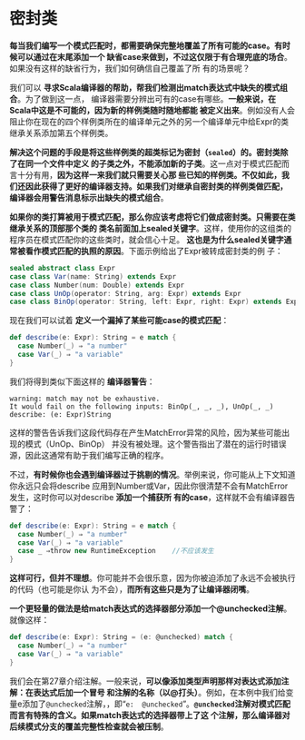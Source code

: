 密封类
================================================================================
**每当我们编写一个模式匹配时，都需要确保完整地覆盖了所有可能的case。有时候可以通过在末尾添加一个
缺省case来做到，不过这仅限于有合理兜底的场合**。如果没有这样的缺省行为，我们如何确信自己覆盖了所
有的场景呢？

我们可以 **寻求Scala编译器的帮助，帮我们检测出match表达式中缺失的模式组合**。为了做到这一点，
编译器需要分辨出可有的case有哪些。**一般来说，在Scala中这是不可能的，因为新的样例类随时随地都能
被定义出来**。例如没有人会阻止你在现在的四个样例类所在的编译单元之外的另一个编译单元中给Expr的类
继承关系添加第五个样例类。

**解决这个问题的手段是将这些样例类的超类标记为密封（`sealed`）的。密封类除了在同一个文件中定义
的子类之外，不能添加新的子类**。这一点对于模式匹配而言十分有用，**因为这样一来我们就只需要关心那
些已知的样例类。不仅如此，我们还因此获得了更好的编译器支持。如果我们对继承自密封类的样例类做匹配，
编译器会用警告消息标示出缺失的模式组合**。

**如果你的类打算被用于模式匹配，那么你应该考虑将它们做成密封类。只需要在类继承关系的顶部那个类的
类名前面加上sealed关键字**。这样，使用你的这组类的程序员在模式匹配你的这些类时，就会信心十足。
**这也是为什么sealed关键字通常被看作模式匹配的执照的原因**。下面示例给出了Expr被转成密封类的例
子：
```scala
sealed abstract class Expr
case class Var(name: String) extends Expr
case class Number(num: Double) extends Expr
case class UnOp(operator: String, arg: Expr) extends Expr
case class BinOp(operator: String, left: Expr, right: Expr) extends Expr
```
现在我们可以试着 **定义一个漏掉了某些可能case的模式匹配**：
```scala
def describe(e: Expr): String = e match {
  case Number(_) ⇒ "a number"
  case Var(_) ⇒ "a variable"
}
```
我们将得到类似下面这样的 **编译器警告**：
```
warning: match may not be exhaustive.
It would fail on the following inputs: BinOp(_, _, _), UnOp(_, _)
describe: (e: Expr)String
```
这样的警告告诉我们这段代码存在产生MatchError异常的风险，因为某些可能出现的模式（UnOp、BinOp）
并没有被处理。这个警告指出了潜在的运行时错误源，因此这通常有助于我们编写正确的程序。

不过，**有时候你也会遇到编译器过于挑剔的情况**。举例来说，你可能从上下文知道你永远只会将describe
应用到Number或Var，因此你很清楚不会有MatchError发生，这时你可以对describe **添加一个捕获所
有的case**，这样就不会有编译器告警了：
```scala
def describe(e: Expr): String = e match {
  case Number(_) ⇒ "a number"
  case Var(_) ⇒ "a variable"
  case _ ⇒throw new RuntimeException    //不应该发生
}
```
**这样可行，但并不理想**。你可能并不会很乐意，因为你被迫添加了永远不会被执行的代码（也可能是你认
为不会），**而所有这些只是为了让编译器闭嘴**。

**一个更轻量的做法是给match表达式的选择器部分添加一个@unchecked注解**。就像这样：
```scala
def describe(e: Expr): String = (e: @unchecked) match {
  case Number(_) ⇒ "a number"
  case Var(_) ⇒ "a variable"
}
```
我们会在第27章介绍注解。一般来说，**可以像添加类型声明那样对表达式添加注解：在表达式后加一个冒号
和注解的名称（以@打头）**。例如，在本例中我们给变量e添加了`@unchecked`注解，，即“`e: 
@unchecked`”。**`@unchecked`注解对模式匹配而言有特殊的含义。如果match表达式的选择器带上了这
个注解，那么编译器对后续模式分支的覆盖完整性检查就会被压制**。



